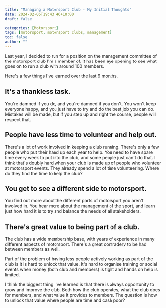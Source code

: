 ```yaml
---
title: "Managing a Motorsport Club - My Initial Thoughts"
date: 2024-02-05T19:43:46+10:00
draft: false

categories: [Motorsport]
tags: [motorsport, motorsport clubs, management]
toc: false
author: ""
---
```

Last year, I decided to run for a position on the management committee of the motorsport club I'm a member of. It has been eye opening to see what goes on to run a club with around 100 members.

Here's a few things I've learned over the last 9 months.

## It's a thankless task. 

You're damned if you do, and you're damned if you don't. You won't keep everyone happy, and you just have to try and do the best job you can do. Mistakes will be made, but if you step up and right the course, people will respect that.

## People have less time to volunteer and help out.

There's a lot of work involved in keeping a club running. There's only a few people who put their hand up each year to help. You need to have spare time every week to put into the club, and some people just can't do that. I think that's doubly hard when your club is made up of people who volunteer at motorsport events. They already spend a lot of time volunteering. Where do they find the time to help the club?

## You get to see a different side to motorsport.

You find out more about the different parts of motorsport you aren't involved in. You hear more about the management of the sport, and learn just how hard it is to try and balance the needs of all stakeholders. 

## There's great value to being part of a club.

The club has a wide membership base, with years of experience in many different aspects of motorsport. There's a great comradery to be had between members as well. 

Part of the problem of having less people actively working as part of the club is it is hard to unlock that value. It's hard to organise training or social events when money (both club and members) is tight and hands on help is limited.

I think the biggest thing I've learned is that there is always opportunity to grow and improve the club. Both how the club operates, what the club does for members, and what value it provides to members. The question is how to unlock that value where people are time and cash poor?
